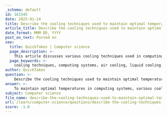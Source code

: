 ```yaml
---
_schema: default
id: 161545
date: 2025-01-24
title: Describe the cooling techniques used to maintain optimal temperatures in computing systems.
article_title: Describe the cooling techniques used to maintain optimal temperatures in computing systems.
date_format: MMM DD, YYYY
post_on_text: Posted on
seo:
  title: QuickTakes | Computer science
  page_description: >-
    This article discusses various cooling techniques used in computing systems to maintain optimal temperatures, including air cooling, liquid cooling, phase change cooling, hybrid solutions, and advanced methods, highlighting their importance in high-performance computing environments.
  page_keywords: >-
    cooling techniques, computing systems, air cooling, liquid cooling, phase change cooling, hybrid cooling, free cooling, thermal management, heat dissipation, cooling efficiency
author: QuickTakes
question: >-
    Describe the cooling techniques used to maintain optimal temperatures in computing systems.
answer: >-
    To maintain optimal temperatures in computing systems, various cooling techniques are employed, particularly in high-performance computing environments where heat generation is significant. Here are the primary cooling methods used:\n\n### 1. Air Cooling\nAir cooling is the most common method and involves the use of fans and heat sinks. The heat sink absorbs heat from the components, and fans blow fresh air over the heat sink to dissipate the heat. This method is effective for moderate use cases, such as casual gaming or basic editing tasks. \n\n**Key Components:**\n- **Heat Sinks:** Metal structures that absorb heat from components.\n- **Fans:** Devices that circulate air to enhance heat dissipation.\n\n### 2. Liquid Cooling\nLiquid cooling systems utilize a coolant (often water) to transfer heat away from components more efficiently than air. The coolant absorbs heat and is then circulated through a radiator where it is cooled before returning to the components.\n\n**Types of Liquid Cooling:**\n- **Direct Liquid Cooling (DLC):** Coolant is circulated directly through microchannels or heatsinks in contact with heat-generating components, allowing for effective heat management.\n- **Immersion Cooling:** Entire servers or components are submerged in a non-conductive liquid, providing uniform heat absorption.\n- **All-in-One (AIO) Coolers:** These are pre-assembled liquid cooling systems that handle CPU cooling while case fans manage airflow for other components.\n\n### 3. Phase Change Cooling\nThis method involves a refrigeration cycle where a liquid coolant evaporates into a gas as it absorbs heat from the components. The gas is then condensed back into a liquid, allowing for continuous cooling. This technique is particularly effective for high-performance CPUs and GPUs that generate substantial heat.\n\n### 4. Hybrid Cooling Solutions\nHybrid cooling combines elements of both air and liquid cooling to optimize thermal management. For instance, a system might use liquid cooling for the CPU while employing air cooling for other components like the GPU. This approach leverages the strengths of both methods to enhance overall cooling efficiency.\n\n### 5. Free Cooling\nThis technique takes advantage of the local climate to reduce the need for mechanical cooling. By using outside air when conditions are favorable, data centers can significantly lower energy consumption and cooling costs.\n\n### 6. Advanced Cooling Techniques\n- **Peltier Cooling:** Utilizes thermoelectric modules to create a temperature differential, effectively cooling components.\n- **Passive Cooling:** Relies on natural convection and conduction without the use of fans or pumps, suitable for low-power systems.\n\n### Conclusion\nEffective cooling is crucial for maintaining the performance and longevity of computing systems, especially in high-speed computing environments. Each cooling method has its advantages and is chosen based on the specific needs and constraints of the system. By employing a combination of these techniques, organizations can ensure optimal operating temperatures, enhance system reliability, and reduce energy consumption.
subject: Computer science
file_name: describe-the-cooling-techniques-used-to-maintain-optimal-temperatures-in-computing-systems.md
url: /learn/computer-science/questions/describe-the-cooling-techniques-used-to-maintain-optimal-temperatures-in-computing-systems
score: -1.0
---
```


&nbsp;